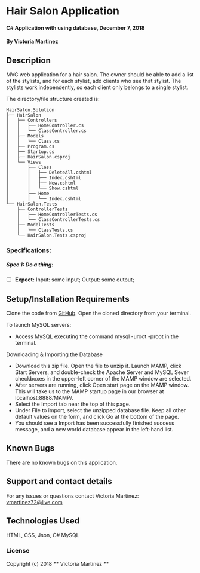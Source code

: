 # Hair Salon Application

#### C# Application with using database, December 7, 2018

#### By Victoria Martinez

## Description
MVC web application for a hair salon. The owner should be able to add a list of the stylists, and for each stylist, add clients who see that stylist. The stylists work independently, so each client only belongs to a single stylist.

The directory/file structure created is:

```
HairSalon.Solution
├── HairSalon
│   ├── Controllers
│   │   ├── HomeController.cs
│   │   └── ClassController.cs
│   ├── Models
│   │   └── Class.cs
│   ├── Program.cs
│   ├── Startup.cs
│   ├── HairSalon.csproj
│   └── Views
│       ├── Class
│       │   ├── DeleteAll.cshtml
│       │   ├── Index.cshtml
│       │   ├── New.cshtml
│       │   └── Show.cshtml
│       ├── Home
│       │   └── Index.cshtml
└── HairSalon.Tests
    ├── ControllerTests
    │   ├── HomeControllerTests.cs
    │   └── ClassControllerTests.cs
    ├── ModelTests
    │   └── ClassTests.cs
    └── HairSalon.Tests.csproj

```

### Specifications:
##### Spec 1: Do a thing:
- [ ] **Expect:** Input: some input; Output: some output;

## Setup/Installation Requirements
Clone the code from [GitHub](https://github.com/vmartinezlive/HairSalon.git).
Open the cloned directory from your terminal.

To launch MySQL servers:
* Access MySQL executing the command mysql -uroot -proot in the terminal.

Downloading & Importing the Database
* Download this zip file. Open the file to unzip it.
Launch MAMP, click Start Servers, and double-check the Apache Server and MySQL Sever checkboxes in the upper-left corner of the MAMP window are selected.
* After servers are running, click Open start page on the MAMP window. This will take us to the MAMP startup page in our browser at localhost:8888/MAMP/.
* Select the Import tab near the top of this page.
* Under File to import, select the unzipped database file. Keep all other default values on the form, and click Go at the bottom of the page.
* You should see a Import has been successfully finished success message, and a new world database appear in the left-hand list.

## Known Bugs
There are no known bugs on this application.

## Support and contact details
For any issues or questions contact Victoria Martinez: vmartinez72@live.com

## Technologies Used

HTML, CSS, Json, C# MySQL

### License
Copyright (c) 2018 ** Victoria Martinez **
